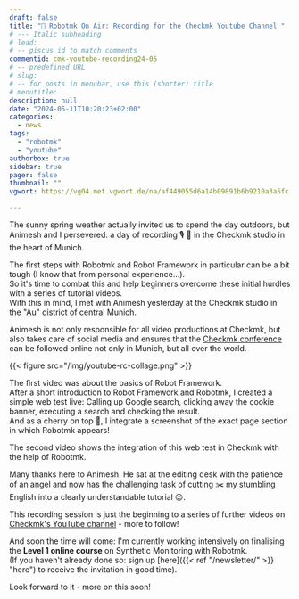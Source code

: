 ```yaml
---
draft: false
title: "🔔 Robotmk On Air: Recording for the Checkmk Youtube Channel "
# --- Italic subheading
# lead: 
# -- giscus id to match comments
commentid: cmk-youtube-recording24-05
# -- predefined URL
# slug: 
# -- for posts in menubar, use this (shorter) title
# menutitle: 
description: null
date: "2024-05-11T10:20:23+02:00"
categories:
  - news
tags:
  - "robotmk"
  - "youtube"
authorbox: true
sidebar: true
pager: false
thumbnail: ""
vgwort: https://vg04.met.vgwort.de/na/af449055d6a14b09891b6b9210a3a5fc

---
```


The sunny spring weather actually invited us to spend the day outdoors, but Animesh and I persevered: a day of recording 🎙️ 🎥 in the Checkmk studio in the heart of Munich. 



<!--more-->


The first steps with Robotmk and Robot Framework in particular can be a bit tough (I know that from personal experience...).  
So it's time to combat this and help beginners overcome these initial hurdles with a series of tutorial videos.  
With this in mind, I met with Animesh yesterday at the Checkmk studio in the "Au" district of central Munich.  

Animesh is not only responsible for all video productions at Checkmk, but also takes care of social media and ensures that the [Checkmk conference](https://conference.checkmk.com) can be followed online not only in Munich, but all over the world.  

{{< figure src="/img/youtube-rc-collage.png" >}}

The first video was about the basics of Robot Framework.  
After a short introduction to Robot Framework and Robotmk, I created a simple web test live: Calling up Google search, clicking away the cookie banner, executing a search and checking the result.  
And as a cherry on top 🍒, I integrate a screenshot of the exact page section in which Robotmk appears!

The second video shows the integration of this web test in Checkmk with the help of Robotmk.  

Many thanks here to Animesh. He sat at the editing desk with the patience of an angel and now has the challenging task of cutting ✂️ my stumbling English into a clearly understandable tutorial 😉.

This recording session is just the beginning to a series of further videos on [Checkmk's YouTube channel](https://www.youtube.com/@checkmk-channel) - more to follow!

And soon the time will come: I'm currently working intensively on finalising the **Level 1 online course** on Synthetic Monitoring with Robotmk.  
(If you haven't already done so: sign up [here]({{< ref "/newsletter/" >}} "here") to receive the invitation in good time). 

Look forward to it - more on this soon!